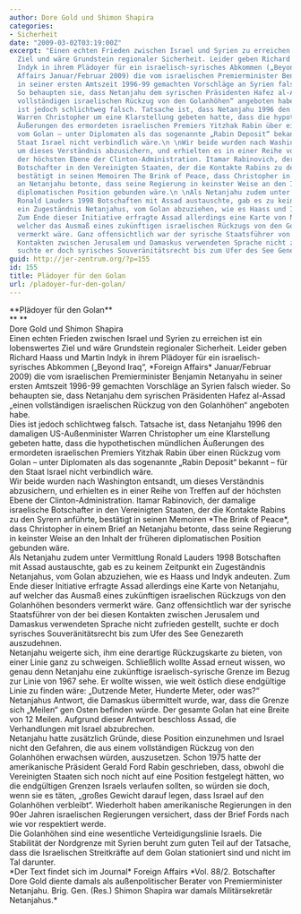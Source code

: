 ```yaml
---
author: Dore Gold und Shimon Shapira
categories:
- Sicherheit
date: "2009-03-02T03:19:00Z"
excerpt: "Einen echten Frieden zwischen Israel und Syrien zu erreichen ist ein lobenswertes
  Ziel und wäre Grundstein regionaler Sicherheit. Leider geben Richard Haass und Martin
  Indyk in ihrem Plädoyer für ein israelisch-syrisches Abkommen („Beyond Iraq“, Foreign
  Affairs Januar/Februar 2009) die vom israelischen Premierminister Benjamin Netanyahu
  in seiner ersten Amtszeit 1996-99 gemachten Vorschläge an Syrien falsch wieder.
  So behaupten sie, dass Netanjahu dem syrischen Präsidenten Hafez al-Assad „einen
  vollständigen israelischen Rückzug von den Golanhöhen“ angeboten habe.\n \nDies
  ist jedoch schlichtweg falsch. Tatsache ist, dass Netanjahu 1996 den damaligen US-Außenminister
  Warren Christopher um eine Klarstellung gebeten hatte, dass die hypothetischen mündlichen
  Äußerungen des ermordeten israelischen Premiers Yitzhak Rabin über einen Rückzug
  vom Golan – unter Diplomaten als das sogenannte „Rabin Deposit“ bekannt – für den
  Staat Israel nicht verbindlich wäre.\n \nWir beide wurden nach Washington entsandt,
  um dieses Verständnis abzusichern, und erhielten es in einer Reihe von Treffen auf
  der höchsten Ebene der Clinton-Administration. Itamar Rabinovich, der damalige israelische
  Botschafter in den Vereinigten Staaten, der die Kontakte Rabins zu den Syrern anführte,
  bestätigt in seinen Memoiren The Brink of Peace, dass Christopher in einem Brief
  an Netanjahu betonte, dass seine Regierung in keinster Weise an den Inhalt der früheren
  diplomatischen Position gebunden wäre.\n \nAls Netanjahu zudem unter Vermittlung
  Ronald Lauders 1998 Botschaften mit Assad austauschte, gab es zu keinem Zeitpunkt
  ein Zugeständnis Netanjahus, vom Golan abzuziehen, wie es Haass und Indyk andeuten.
  Zum Ende dieser Initiative erfragte Assad allerdings eine Karte von Netanjahu, auf
  welcher das Ausmaß eines zukünftigen israelischen Rückzugs von den Golanhöhen besonders
  vermerkt wäre. Ganz offensichtlich war der syrische Staatsführer von der bei diesen
  Kontakten zwischen Jerusalem und Damaskus verwendeten Sprache nicht zufrieden gestellt,
  suchte er doch syrisches Souveränitätsrecht bis zum Ufer des See Genezareth auszudehnen."
guid: http://jer-zentrum.org/?p=155
id: 155
title: Plädoyer für den Golan
url: /pladoyer-fur-den-golan/
---
```


<div align=""center"">**<font size=""3"">Plädoyer für den Golan</font>**</div><div align=""center"">**<font size=""3""> </font>**</div><div align=""center""><font size=""3"">Dore Gold und Shimon Shapira</font></div><div><font size=""3""> </font></div><div><font size=""3"">Einen echten Frieden zwischen Israel und Syrien zu erreichen ist ein lobenswertes Ziel und wäre Grundstein regionaler Sicherheit. Leider geben Richard Haass und Martin Indyk in ihrem Plädoyer für ein israelisch-syrisches Abkommen („Beyond Iraq“, *Foreign Affairs* Januar/Februar 2009) die vom israelischen Premierminister Benjamin Netanyahu in seiner ersten Amtszeit 1996-99 gemachten Vorschläge an Syrien falsch wieder. So behaupten sie, dass Netanjahu dem syrischen Präsidenten Hafez al-Assad „einen vollständigen israelischen Rückzug von den Golanhöhen“ angeboten habe.</font></div><div><font size=""3""> </font></div><div><font size=""3"">Dies ist jedoch schlichtweg falsch. Tatsache ist, dass Netanjahu 1996 den damaligen US-Außenminister Warren Christopher um eine Klarstellung gebeten hatte, dass die hypothetischen mündlichen Äußerungen des ermordeten israelischen Premiers Yitzhak Rabin über einen Rückzug vom Golan – unter Diplomaten als das sogenannte „Rabin Deposit“ bekannt – für den Staat Israel nicht verbindlich wäre.</font></div><div><font size=""3""> </font></div><div><font size=""3"">Wir beide wurden nach Washington entsandt, um dieses Verständnis abzusichern, und erhielten es in einer Reihe von Treffen auf der höchsten Ebene der Clinton-Administration. Itamar Rabinovich, der damalige israelische Botschafter in den Vereinigten Staaten, der die Kontakte Rabins zu den Syrern anführte, bestätigt in seinen Memoiren *The Brink of Peace*, dass Christopher in einem Brief an Netanjahu betonte, dass seine Regierung in keinster Weise an den Inhalt der früheren diplomatischen Position gebunden wäre.</font></div><div><font size=""3""> </font></div><div><font size=""3"">Als Netanjahu zudem unter Vermittlung Ronald Lauders 1998 Botschaften mit Assad austauschte, gab es zu keinem Zeitpunkt ein Zugeständnis Netanjahus, vom Golan abzuziehen, wie es Haass und Indyk andeuten. Zum Ende dieser Initiative erfragte Assad allerdings eine Karte von Netanjahu, auf welcher das Ausmaß eines zukünftigen israelischen Rückzugs von den Golanhöhen besonders vermerkt wäre. Ganz offensichtlich war der syrische Staatsführer von der bei diesen Kontakten zwischen Jerusalem und Damaskus verwendeten Sprache nicht zufrieden gestellt, suchte er doch syrisches Souveränitätsrecht bis zum Ufer des See Genezareth auszudehnen. </font></div><div><font size=""3""> </font></div><div><font size=""3"">Netanjahu weigerte sich, ihm eine derartige Rückzugskarte zu bieten, von einer Linie ganz zu schweigen. Schließlich wollte Assad erneut wissen, wo genau denn Netanjahu eine zukünftige israelisch-syrische Grenze im Bezug zur Linie von 1967 sehe. Er wollte wissen, wie weit östlich diese endgültige Linie zu finden wäre: „Dutzende Meter, Hunderte Meter, oder was?“ Netanjahus Antwort, die Damaskus übermittelt wurde, war, dass die Grenze sich „Meilen“ gen Osten befinden würde. Der gesamte Golan hat eine Breite von 12 Meilen. Aufgrund dieser Antwort beschloss Assad, die Verhandlungen mit Israel abzubrechen.</font></div><div><font size=""3""> </font></div><div><font size=""3"">Netanjahu hatte zusätzlich Gründe, diese Position einzunehmen und Israel nicht den Gefahren, die aus einem vollständigen Rückzug von den Golanhöhen erwachsen würden, auszusetzen. Schon 1975 hatte der amerikanische Präsident Gerald Ford Rabin geschrieben, dass, obwohl die Vereinigten Staaten sich noch nicht auf eine Position festgelegt hätten, wo die endgültigen Grenzen Israels verlaufen sollten, so würden sie doch, wenn sie es täten, „großes Gewicht darauf legen, dass Israel auf den Golanhöhen verbleibt“. Wiederholt haben amerikanische Regierungen in den 90er Jahren israelischen Regierungen versichert, dass der Brief Fords nach wie vor respektiert werde.</font></div><div><font size=""3""> </font></div><div><font size=""3"">Die Golanhöhen sind eine wesentliche Verteidigungslinie Israels. Die Stabilität der Nordgrenze mit Syrien beruht zum guten Teil auf der Tatsache, dass die Israelischen Streitkräfte auf dem Golan stationiert sind und nicht im Tal darunter.</font></div><div><font size=""3""> </font></div><div><font size=""3"">*Der Text findet sich im Journal* Foreign Affairs *Vol. 88/2. Botschafter Dore Gold diente damals als außenpolitischer Berater von Premierminister Netanjahu. Brig. Gen. (Res.) Shimon Shapira war damals Militärsekretär Netanjahus.*</font></div>